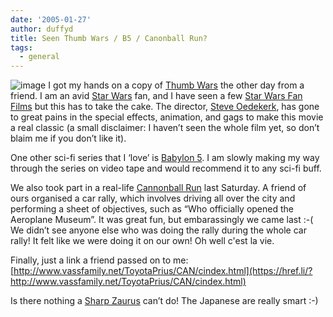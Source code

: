 ```yaml
---
date: '2005-01-27'
author: duffyd
title: Seen Thumb Wars / B5 / Canonball Run?
tags:
  - general
---
```


![image](https://dm2301files.storage.live.com/y4mDTIcb9uoXmDxfX9D1oWaIfOmJlUhcVe-_qnk83IspOQfpb0dcVeYL8IizXgDY2Ck5-nmuO_wKE6Qq4Hy0t3_fBqXqNiqLo8c4Oe20YX7s9d-enFT4oA4RfqlT1AEL1eaeBuZ1x0u9VRHyDnUVvf9tWrunqLlUkJ0Y5a0Q84Mr-UaEnua829993kMyomfkCsU?width=141&height=200&cropmode=none)
I got my hands on a copy of [Thumb Wars](https://href.li/?http://en.wikipedia.org/wiki/Thumb_Wars) the other day from a friend. I am an avid [Star Wars](https://href.li/?http://en.wikipedia.org/wiki/Star_Wars) fan, and I have seen a few [Star Wars Fan Films](https://href.li/?http://atomfilms.shockwave.com/af/spotlight/collections/starwars/) but this has to take the cake. The director, [Steve Oedekerk](https://href.li/?http://en.wikipedia.org/wiki/Steve_Oedekerk),
has gone to great pains in the special effects, animation, and gags to
make this movie a real classic (a small disclaimer: I haven’t seen the
whole film yet, so don’t blaim me if you don’t like it).

One other sci-fi series that I ‘love’ is [Babylon 5](https://href.li/?http://www.isnnews.net/babylon5/index.shtml). I am slowly making my way through the series on video tape and would recommend it to any sci-fi buff.

We also took part in a real-life [Cannonball Run](https://href.li/?http://en.wikipedia.org/wiki/Cannonball_Run)
last Saturday. A friend of ours organised a car rally, which involves
driving all over the city and performing a sheet of objectives, such as
“Who officially opened the Aeroplane Museum”. It was great fun, but
embarassingly we came last :-( We didn’t see anyone else who was doing
the rally during the whole car rally! It felt like we were doing it on
our own! Oh well c'est la vie.

Finally, just a link a friend passed on to me: [http://www.vassfamily.net/ToyotaPrius/CAN/cindex.html](https://href.li/?http://www.vassfamily.net/ToyotaPrius/CAN/cindex.html)

Is there nothing a [Sharp Zaurus](https://href.li/?http://www.theregister.co.uk/2004/10/15/linux_4gb_hdd_pda/) can’t do! The Japanese are really smart :-)
